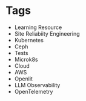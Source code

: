 # Tags

- Learning Resource
- Site Reliabiity Engineering
- Kubernetes
- Ceph
- Tests
- Microk8s
- Cloud
- AWS
- Openlit
- LLM Observability
- OpenTelemetry
